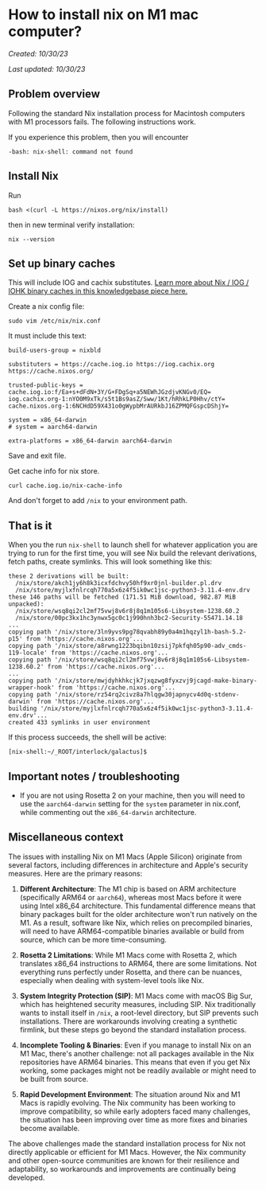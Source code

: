 # How to install nix on M1 mac computer?

_Created: 10/30/23_

_Last updated: 10/30/23_

## Problem overview

Following the standard Nix installation process for Macintosh computers with M1 processors fails. The following instructions work.

If you experience this problem, then you will encounter 

```
-bash: nix-shell: command not found
```

## Install Nix

Run

```
bash <(curl -L https://nixos.org/nix/install)
```

then in new terminal verify installation:

```
nix --version
```

## Set up binary caches

This will include IOG and cachix substitutes. [Learn more about Nix / IOG / IOHK binary caches in this knowledgebase piece here.](../what/iog-iohk-binary-cache.md)

Create a nix config file:

```
sudo vim /etc/nix/nix.conf
```

It must include this text:

```
build-users-group = nixbld

substituters = https://cache.iog.io https://iog.cachix.org https://cache.nixos.org/

trusted-public-keys = cache.iog.io:f/Ea+s+dFdN+3Y/G+FDgSq+a5NEWhJGzdjvKNGv0/EQ= iog.cachix.org-1:nYO0M9xTk/s5t1Bs9asZ/Sww/1Kt/hRhkLP0Hhv/ctY= cache.nixos.org-1:6NCHdD59X431o0gWypbMrAURkbJ16ZPMQFGspcDShjY=

system = x86_64-darwin
# system = aarch64-darwin

extra-platforms = x86_64-darwin aarch64-darwin
```
Save and exit file.

Get cache info for nix store.

```
curl cache.iog.io/nix-cache-info
```

And don't forget to add `/nix` to your environment path.

## That is it

When you the run `nix-shell` to launch shell for whatever application you are trying to run for the first time, you will see Nix build the relevant derivations, fetch paths, create symlinks. This will look something like this:

```
these 2 derivations will be built:
  /nix/store/akch1jy6h8k3icxfdchvy50hf9xr0jnl-builder.pl.drv
  /nix/store/myjlxfnlrcqh770a5x6z4f5ik0wc1jsc-python3-3.11.4-env.drv
these 146 paths will be fetched (171.51 MiB download, 982.87 MiB unpacked):
  /nix/store/wsq8qi2cl2mf75vwj8v6r8j8q1m105s6-Libsystem-1238.60.2
  /nix/store/00pc3kx1hc3ynwx5gc0c1j990hnh3bc2-Security-55471.14.18
...
copying path '/nix/store/3ln9yvs9pg78qvabh89y0a4m1hqzyl1h-bash-5.2-p15' from 'https://cache.nixos.org'...
copying path '/nix/store/a8rwng1223bqibn10zsij7pkfqh05p90-adv_cmds-119-locale' from 'https://cache.nixos.org'...
copying path '/nix/store/wsq8qi2cl2mf75vwj8v6r8j8q1m105s6-Libsystem-1238.60.2' from 'https://cache.nixos.org'...
...
copying path '/nix/store/mwjdyhkhkcjk7jxqzwg8fyxzvj9jcagd-make-binary-wrapper-hook' from 'https://cache.nixos.org'...
copying path '/nix/store/rz54rq2civz8a7hlqgw30japnycv4d0q-stdenv-darwin' from 'https://cache.nixos.org'...
building '/nix/store/myjlxfnlrcqh770a5x6z4f5ik0wc1jsc-python3-3.11.4-env.drv'...
created 433 symlinks in user environment
```

If this process succeeds, the shell will be active:

```
[nix-shell:~/_ROOT/interlock/galactus]$ 
```

## Important notes / troubleshooting

- If you are not using Rosetta 2 on your machine, then you will need to use the `aarch64-darwin` setting for the `system` parameter in nix.conf, while commenting out the `x86_64-darwin` architecture.

## Miscellaneous context

The issues with installing Nix on M1 Macs (Apple Silicon) originate from several factors, including differences in architecture and Apple's security measures. Here are the primary reasons:

1. **Different Architecture**: The M1 chip is based on ARM architecture (specifically ARM64 or `aarch64`), whereas most Macs before it were using Intel x86_64 architecture. This fundamental difference means that binary packages built for the older architecture won't run natively on the M1. As a result, software like Nix, which relies on precompiled binaries, will need to have ARM64-compatible binaries available or build from source, which can be more time-consuming.

2. **Rosetta 2 Limitations**: While M1 Macs come with Rosetta 2, which translates x86_64 instructions to ARM64, there are some limitations. Not everything runs perfectly under Rosetta, and there can be nuances, especially when dealing with system-level tools like Nix.

3. **System Integrity Protection (SIP)**: M1 Macs come with macOS Big Sur, which has heightened security measures, including SIP. Nix traditionally wants to install itself in `/nix`, a root-level directory, but SIP prevents such installations. There are workarounds involving creating a synthetic firmlink, but these steps go beyond the standard installation process.

4. **Incomplete Tooling & Binaries**: Even if you manage to install Nix on an M1 Mac, there's another challenge: not all packages available in the Nix repositories have ARM64 binaries. This means that even if you get Nix working, some packages might not be readily available or might need to be built from source.

5. **Rapid Development Environment**: The situation around Nix and M1 Macs is rapidly evolving. The Nix community has been working to improve compatibility, so while early adopters faced many challenges, the situation has been improving over time as more fixes and binaries become available.

The above challenges made the standard installation process for Nix not directly applicable or efficient for M1 Macs. However, the Nix community and other open-source communities are known for their resilience and adaptability, so workarounds and improvements are continually being developed.
